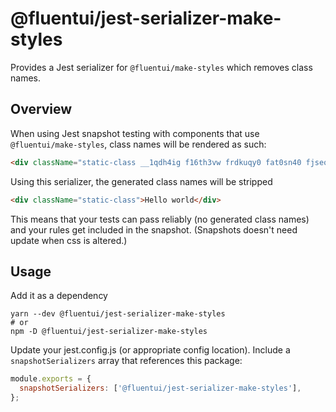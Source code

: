 # @fluentui/jest-serializer-make-styles

Provides a Jest serializer for `@fluentui/make-styles` which removes class names.

## Overview

When using Jest snapshot testing with components that use `@fluentui/make-styles`, class names will be
rendered as such:

```html
<div className="static-class __1qdh4ig f16th3vw frdkuqy0 fat0sn40 fjseox00">Hello world</div>
```

Using this serializer, the generated class names will be stripped

```html
<div className="static-class">Hello world</div>
```

This means that your tests can pass reliably (no generated class names) and your rules get included in the snapshot. (Snapshots doesn't need update when css is altered.)

## Usage

Add it as a dependency

```shell
yarn --dev @fluentui/jest-serializer-make-styles
# or
npm -D @fluentui/jest-serializer-make-styles
```

Update your jest.config.js (or appropriate config location). Include a `snapshotSerializers` array that references this package:

```js
module.exports = {
  snapshotSerializers: ['@fluentui/jest-serializer-make-styles'],
};
```
